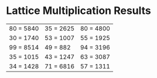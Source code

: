 # Lattice Multiplication Results

|   |   |   |
|---|---|---|
| 80 = 5840 | 35 = 2625 | 80 = 4800 |
| 30 = 1740 | 53 = 1007 | 55 = 1925 |
| 99 = 8514 | 49 = 882 | 94 = 3196 |
| 35 = 1015 | 43 = 1247 | 63 = 3087 |
| 34 = 1428 | 71 = 6816 | 57 = 1311 |
